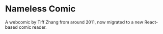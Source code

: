 # Nameless Comic

A webcomic by Tiff Zhang from around 2011, now migrated to a new React-based comic reader. 
